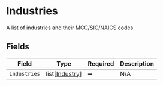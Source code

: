 # Industries

A list of industries and their MCC/SIC/NAICS codes


## Fields

| Field                                             | Type                                              | Required                                          | Description                                       |
| ------------------------------------------------- | ------------------------------------------------- | ------------------------------------------------- | ------------------------------------------------- |
| `industries`                                      | list[[Industry](../../models/shared/industry.md)] | :heavy_minus_sign:                                | N/A                                               |